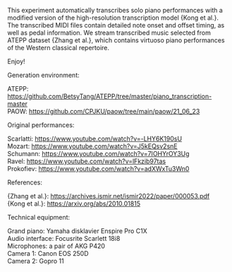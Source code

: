 
This experiment automatically transcribes solo piano performances with a modified version of the high-resolution transcription model {Kong et al.}. 
The transcribed MIDI files contain detailed note onset and offset timing, as well as pedal information. 
We stream transcribed music selected from ATEPP dataset {Zhang et al.}, which contains virtuoso piano performances of the Western classical repertoire.  

Enjoy!


Generation environment:

ATEPP: https://github.com/BetsyTang/ATEPP/tree/master/piano_transcription-master  
PAOW: https://github.com/CPJKU/paow/tree/main/paow/21_06_23  


Original performances:

Scarlatti: https://www.youtube.com/watch?v=-LHY6K190sU  
Mozart: https://www.youtube.com/watch?v=J5kEQsv2snE  
Schumann: https://www.youtube.com/watch?v=7IOHYrOY3Ug  
Ravel: https://www.youtube.com/watch?v=lFkzib97tas  
Prokofiev: https://www.youtube.com/watch?v=adXWxTu3Wn0  


References:

{Zhang et al.}: https://archives.ismir.net/ismir2022/paper/000053.pdf  
{Kong et al.}: https://arxiv.org/abs/2010.01815  


Technical equipment:

Grand piano: Yamaha disklavier Enspire Pro C1X  
Audio interface: Focusrite Scarlett 18i8  
Microphones: a pair of AKG P420  
Camera 1: Canon EOS 250D  
Camera 2: Gopro 11  
